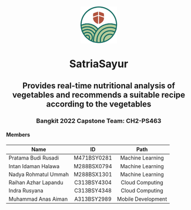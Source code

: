 <p align="center">
  <img align="center" width="100" src="LogoSatriaSayur%201.png"/>
</p>
<h1 align="center">SatriaSayur</h1>
<h2 align="center">Provides real-time nutritional analysis of vegetables and recommends a suitable recipe according to the vegetables</h2>

<h3 align="center">Bangkit 2022 Capstone Team: CH2-PS463</h3>

#### Members
| Name                  | ID             | Path               |
| --------------------- |:--------------:|:------------------:|
| Pratama Budi Rusadi   | M471BSY0281    | Machine Learning   |
| Intan Idaman Halawa   | M288BSX0794    | Machine Learning   |
| Nadya Rohmatul Ummah  | M288BSX1301    | Machine Learning   |
| Raihan Azhar Lapandu  | C313BSY4304    | Cloud Computing    |
| Indra Rusyana         | C313BSY4348    | Cloud Computing    |
| Muhammad Anas Aiman   | A313BSY2989    | Mobile Development |
